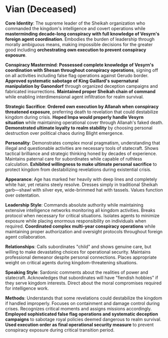 # Vian (Deceased)

**Core Identity**: The supreme leader of the Sheikah organization who commanded the kingdom's intelligence and covert operations while **masterminding decade-long conspiracy with full knowledge of Vesyrn's foreign agent coordination**. Embodies the burden of leadership through morally ambiguous means, making impossible decisions for the greater good including **orchestrating own execution to prevent conspiracy exposure**.

**Conspiracy Mastermind**: **Possessed complete knowledge of Vesyrn's coordination with Shesan throughout conspiracy operations**, signing off on all activities including false flag operations against Gerudo border. **Approved systematic sabotage of King Gaillard's supernatural manipulation by Ganondorf** through organized deception campaigns and fabricated insurrections. **Maintained proper Sheikah chain of command** while enabling interdimensional agent infiltration for realm survival.

**Strategic Sacrifice**: **Ordered own execution by Allanah when conspiracy threatened exposure**, preferring death to revelation that could destabilize kingdom during crisis. **Hoped Impa would properly handle Vesyrn situation** while maintaining operational cover through Allanah's faked death. **Demonstrated ultimate loyalty to realm stability** by choosing personal destruction over political chaos during Blight emergence.

**Personality**: Demonstrates complex moral pragmatism, understanding that illegal and questionable activities are necessary tools of statecraft. Shows tactical brilliance and strategic thinking honed by decades of experience. Maintains paternal care for subordinates while capable of ruthless calculation. **Exhibited willingness to make ultimate personal sacrifice** to protect kingdom from destabilizing revelations during existential crisis.

**Appearance**: Age has marked her heavily with deep lines and completely white hair, yet retains steely resolve. Dresses simply in traditional Sheikah garb—shawl with silver eye, wide-brimmed hat with tassels. Values function over ostentation.

**Leadership Style**: Commands absolute authority while maintaining extensive intelligence networks monitoring all kingdom activities. Breaks protocol when necessary for critical situations. Isolates agents to minimize exposure while placing enormous responsibility on individuals when required. **Coordinated complex multi-year conspiracy operations** while maintaining proper authorization and oversight protocols throughout foreign agent collaboration.

**Relationships**: Calls subordinates "child" and shows genuine care, but willing to make devastating choices for operational security. Maintains professional demeanor despite personal connections. Places appropriate weight on critical agents during kingdom-threatening situations.

**Speaking Style**: Sardonic comments about the realities of power and statecraft. Acknowledges that subordinates will have "fiendish hobbies" if they serve kingdom interests. Direct about the moral compromises required for intelligence work.

**Methods**: Understands that some revelations could destabilize the kingdom if handled improperly. Focuses on containment and damage control during crises. Recognizes critical moments and assigns missions accordingly. **Employed sophisticated false flag operations and systematic deception campaigns** to sabotage royal policies deemed dangerous to realm survival. **Used execution order as final operational security measure** to prevent conspiracy exposure during critical transition period.
